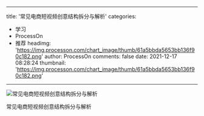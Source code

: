 
---
title: '常见电商短视频创意结构拆分与解析'
categories: 
 - 学习
 - ProcessOn
 - 推荐
headimg: 'https://img.processon.com/chart_image/thumb/61a5bbda5653bb136f90c182.png'
author: ProcessOn
comments: false
date: 2021-12-17 08:28:24
thumbnail: 'https://img.processon.com/chart_image/thumb/61a5bbda5653bb136f90c182.png'
---

<div>   
<img class="thumb" alt="常见电商短视频创意结构拆分与解析" src="https://img.processon.com/chart_image/thumb/61a5bbda5653bb136f90c182.png" referrerpolicy="no-referrer">
<p>常见电商短视频创意结构拆分与解析</p>  
</div>
            